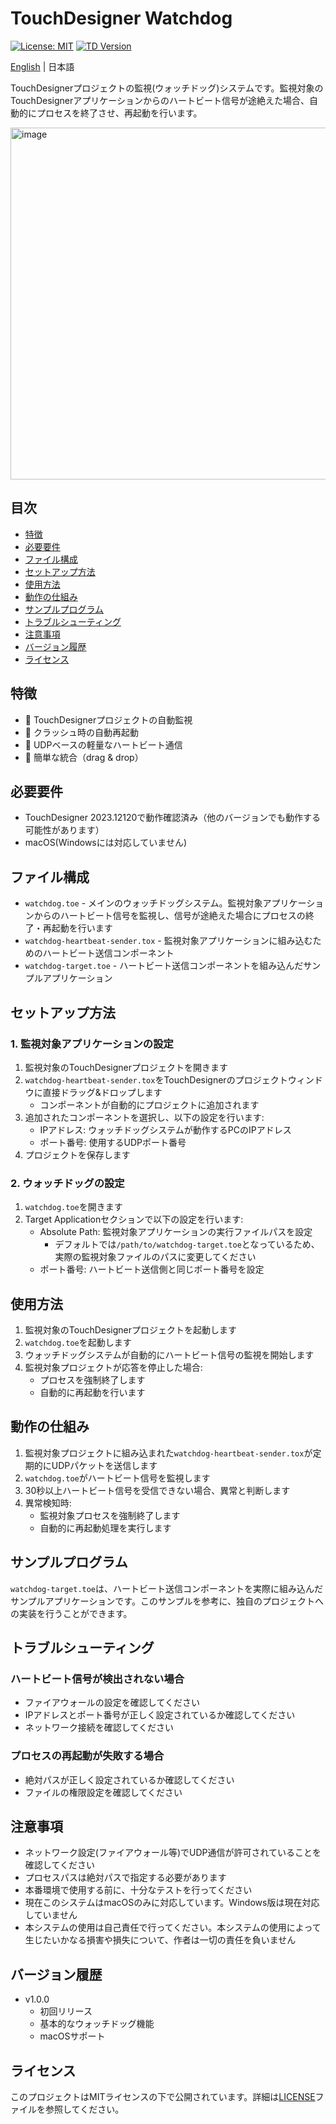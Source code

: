 # TouchDesigner Watchdog

[![License: MIT](https://img.shields.io/badge/License-MIT-yellow.svg)](https://opensource.org/licenses/MIT)
[![TD Version](https://img.shields.io/badge/TouchDesigner-2023.12120-blue.svg)](https://derivative.ca/)

[English](README.md) | 日本語

TouchDesignerプロジェクトの監視(ウォッチドッグ)システムです。監視対象のTouchDesignerアプリケーションからのハートビート信号が途絶えた場合、自動的にプロセスを終了させ、再起動を行います。

<img width="563" alt="image" src="https://github.com/user-attachments/assets/47a6290d-6911-41e4-bb40-535a8fe0858f" />

## 目次
- [特徴](#特徴)
- [必要要件](#必要要件)
- [ファイル構成](#ファイル構成)
- [セットアップ方法](#セットアップ方法)
- [使用方法](#使用方法)
- [動作の仕組み](#動作の仕組み)
- [サンプルプログラム](#サンプルプログラム)
- [トラブルシューティング](#トラブルシューティング)
- [注意事項](#注意事項)
- [バージョン履歴](#バージョン履歴)
- [ライセンス](#ライセンス)

## 特徴
- 💫 TouchDesignerプロジェクトの自動監視
- 🔄 クラッシュ時の自動再起動
- 📡 UDPベースの軽量なハートビート通信
- 🔌 簡単な統合（drag & drop）

## 必要要件

- TouchDesigner 2023.12120で動作確認済み（他のバージョンでも動作する可能性があります）
- macOS(Windowsには対応していません)

## ファイル構成

- `watchdog.toe` - メインのウォッチドッグシステム。監視対象アプリケーションからのハートビート信号を監視し、信号が途絶えた場合にプロセスの終了・再起動を行います
- `watchdog-heartbeat-sender.tox` - 監視対象アプリケーションに組み込むためのハートビート送信コンポーネント
- `watchdog-target.toe` - ハートビート送信コンポーネントを組み込んだサンプルアプリケーション

## セットアップ方法

### 1. 監視対象アプリケーションの設定

1. 監視対象のTouchDesignerプロジェクトを開きます
2. `watchdog-heartbeat-sender.tox`をTouchDesignerのプロジェクトウィンドウに直接ドラッグ&ドロップします
   - コンポーネントが自動的にプロジェクトに追加されます
3. 追加されたコンポーネントを選択し、以下の設定を行います:
   - IPアドレス: ウォッチドッグシステムが動作するPCのIPアドレス
   - ポート番号: 使用するUDPポート番号
4. プロジェクトを保存します

### 2. ウォッチドッグの設定

1. `watchdog.toe`を開きます
2. Target Applicationセクションで以下の設定を行います:
   - Absolute Path: 監視対象アプリケーションの実行ファイルパスを設定
     - デフォルトでは`/path/to/watchdog-target.toe`となっているため、実際の監視対象ファイルのパスに変更してください
   - ポート番号: ハートビート送信側と同じポート番号を設定

## 使用方法

1. 監視対象のTouchDesignerプロジェクトを起動します
2. `watchdog.toe`を起動します
3. ウォッチドッグシステムが自動的にハートビート信号の監視を開始します
4. 監視対象プロジェクトが応答を停止した場合:
   - プロセスを強制終了します
   - 自動的に再起動を行います

## 動作の仕組み

1. 監視対象プロジェクトに組み込まれた`watchdog-heartbeat-sender.tox`が定期的にUDPパケットを送信します
2. `watchdog.toe`がハートビート信号を監視します
3. 30秒以上ハートビート信号を受信できない場合、異常と判断します
4. 異常検知時:
   - 監視対象プロセスを強制終了します
   - 自動的に再起動処理を実行します

## サンプルプログラム

`watchdog-target.toe`は、ハートビート送信コンポーネントを実際に組み込んだサンプルアプリケーションです。このサンプルを参考に、独自のプロジェクトへの実装を行うことができます。

## トラブルシューティング

### ハートビート信号が検出されない場合
- ファイアウォールの設定を確認してください
- IPアドレスとポート番号が正しく設定されているか確認してください
- ネットワーク接続を確認してください

### プロセスの再起動が失敗する場合
- 絶対パスが正しく設定されているか確認してください
- ファイルの権限設定を確認してください

## 注意事項

- ネットワーク設定(ファイアウォール等)でUDP通信が許可されていることを確認してください
- プロセスパスは絶対パスで指定する必要があります
- 本番環境で使用する前に、十分なテストを行ってください
- 現在このシステムはmacOSのみに対応しています。Windows版は現在対応していません
- 本システムの使用は自己責任で行ってください。本システムの使用によって生じたいかなる損害や損失について、作者は一切の責任を負いません

## バージョン履歴

- v1.0.0
  - 初回リリース
  - 基本的なウォッチドッグ機能
  - macOSサポート

## ライセンス

このプロジェクトはMITライセンスの下で公開されています。詳細は[LICENSE](LICENSE)ファイルを参照してください。
